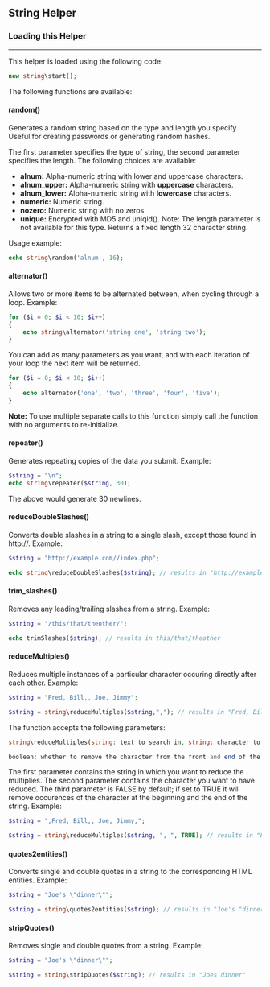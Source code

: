 ## String Helper

### Loading this Helper

------

This helper is loaded using the following code:

```php
new string\start();
```

The following functions are available:

#### random()

Generates a random string based on the type and length you specify. Useful for creating passwords or generating random hashes.

The first parameter specifies the type of string, the second parameter specifies the length. The following choices are available:

* <b>alnum:</b>  Alpha-numeric string with lower and uppercase characters.
* <b>alnum_upper:</b> Alpha-numeric string with **uppercase** characters.
* <b>alnum_lower:</b> Alpha-numeric string with **lowercase** characters.
* <b>numeric:</b>  Numeric string.
* <b>nozero:</b>  Numeric string with no zeros.
* <b>unique:</b>  Encrypted with MD5 and uniqid(). Note: The length parameter is not available for this type. Returns a fixed length 32 character string.

Usage example:

```php
echo string\random('alnum', 16);
```

#### alternator()

Allows two or more items to be alternated between, when cycling through a loop. Example:

```php
for ($i = 0; $i < 10; $i++)
{
    echo string\alternator('string one', 'string two');
}
```

You can add as many parameters as you want, and with each iteration of your loop the next item will be returned.

```php
for ($i = 0; $i < 10; $i++)
{
    echo alternator('one', 'two', 'three', 'four', 'five');
}
```

**Note:** To use multiple separate calls to this function simply call the function with no arguments to re-initialize.

#### repeater()

Generates repeating copies of the data you submit. Example:

```php
$string = "\n";
echo string\repeater($string, 30);
```

The above would generate 30 newlines.

#### reduceDoubleSlashes()

Converts double slashes in a string to a single slash, except those found in http://. Example:

```php
$string = "http://example.com//index.php";

echo string\reduceDoubleSlashes($string); // results in "http://example.com/index.php"
```

#### trim_slashes()

Removes any leading/trailing slashes from a string. Example:

```php
$string = "/this/that/theother/";

echo trimSlashes($string); // results in this/that/theother
```

#### reduceMultiples()

Reduces multiple instances of a particular character occuring directly after each other. Example:

```php
$string = "Fred, Bill,, Joe, Jimmy";

$string = string\reduceMultiples($string,","); // results in "Fred, Bill, Joe, Jimmy"
```

The function accepts the following parameters:

```php
string\reduceMultiples(string: text to search in, string: character to reduce, 

boolean: whether to remove the character from the front and end of the string)
```

The first parameter contains the string in which you want to reduce the multiplies. The second parameter contains the character you want to have reduced. The third parameter is FALSE by default; if set to TRUE it will remove occurences of the character at the beginning and the end of the string. Example:

```php
$string = ",Fred, Bill,, Joe, Jimmy,";

$string = string\reduceMultiples($string, ", ", TRUE); // results in "Fred, Bill, Joe, Jimmy"
```

#### quotes2entities()

Converts single and double quotes in a string to the corresponding HTML entities. Example:

```php
$string = "Joe's \"dinner\"";

$string = string\quotes2entities($string); // results in "Joe's "dinner""
```

#### stripQuotes()

Removes single and double quotes from a string. Example:

```php
$string = "Joe's \"dinner\"";

$string = string\stripQuotes($string); // results in "Joes dinner"
```